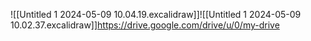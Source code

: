 ![[Untitled 1 2024-05-09 10.04.19.excalidraw]]![[Untitled 1 2024-05-09 10.02.37.excalidraw]]https://drive.google.com/drive/u/0/my-drive